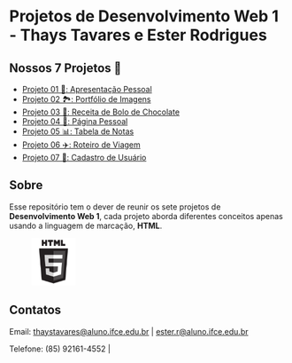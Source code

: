 # Projetos de Desenvolvimento Web 1 - Thays Tavares e Ester Rodrigues
## Nossos 7 Projetos 🚀

 - [Projeto 01 📝: Apresentação Pessoal](https://ThaysTavaress.github.io/Projeto01/)
 - [Projeto 02 🏞: Portfólio de Imagens](https://ThaysTavaress.github.io/Projeto02/)
 - [Projeto 03 🍫: Receita de Bolo de Chocolate](https://ThaysTavaress.github.io/Projeto03/)
 - [Projeto 04 📃: Página Pessoal](https://ThaysTavaress.github.io/Projeto04/)
 - [Projeto 05 📊: Tabela de Notas](https://ThaysTavaress.github.io/Projeto05/)
 - [Projeto 06 ✈️: Roteiro de Viagem](https://ThaysTavaress.github.io/Projeto06/)
 - [Projeto 07 📄: Cadastro de Usuário](https://ThaysTavaress.github.io/Projeto07/)

## Sobre 
Esse repositório tem o dever de reunir os sete projetos de <b>Desenvolvimento Web 1</b>, cada projeto aborda diferentes conceitos apenas usando a linguagem de marcação, <b>HTML</b>.

<figure>
    <img src="img/HTML.png" width="80" height="85">
</figure>

## Contatos
Email: thaystavares@aluno.ifce.edu.br | ester.r@aluno.ifce.edu.br

Telefone: (85) 92161-4552 |
